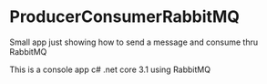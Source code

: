 # ProducerConsumerRabbitMQ
Small app just showing how to send a message and consume thru RabbitMQ

This is a console app c# .net core 3.1 using RabbitMQ
